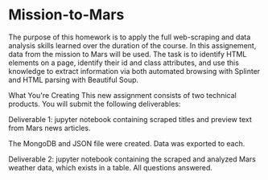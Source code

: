 # Mission-to-Mars

The purpose of this homework is to apply the full web-scraping and data analysis skills learned over the duration of the course. In this assignement, data from the mission to Mars will be used. The task is to identify HTML elements on a page, identify their id and class attributes, and use this knowledge to extract information via both automated browsing with Splinter and HTML parsing with Beautiful Soup. 


What You're Creating
This new assignment consists of two technical products. You will submit the following deliverables:

Deliverable 1: jupyter notebook containing scraped titles and preview text from Mars news articles. 

The MongoDB and JSON file were created. Data was exported to each. 

Deliverable 2: jupyter notebook containing the scraped and analyzed Mars weather data, which exists in a table. All questions answered.